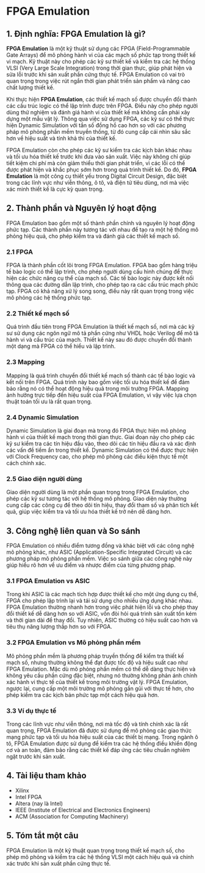 # FPGA Emulation

## 1. Định nghĩa: FPGA Emulation là gì?
**FPGA Emulation** là một kỹ thuật sử dụng các FPGA (Field-Programmable Gate Arrays) để mô phỏng hành vi của các mạch số phức tạp trong thiết kế vi mạch. Kỹ thuật này cho phép các kỹ sư thiết kế và kiểm tra các hệ thống VLSI (Very Large Scale Integration) trong thời gian thực, giúp phát hiện và sửa lỗi trước khi sản xuất phần cứng thực tế. FPGA Emulation có vai trò quan trọng trong việc rút ngắn thời gian phát triển sản phẩm và nâng cao chất lượng thiết kế.

Khi thực hiện **FPGA Emulation**, các thiết kế mạch số được chuyển đổi thành các cấu trúc logic có thể lập trình được trên FPGA. Điều này cho phép người dùng thử nghiệm và đánh giá hành vi của thiết kế mà không cần phải xây dựng một mẫu vật lý. Thông qua việc sử dụng FPGA, các kỹ sư có thể thực hiện Dynamic Simulation với tần số đồng hồ cao hơn so với các phương pháp mô phỏng phần mềm truyền thống, từ đó cung cấp cái nhìn sâu sắc hơn về hiệu suất và tính khả thi của thiết kế.

FPGA Emulation còn cho phép các kỹ sư kiểm tra các kịch bản khác nhau và tối ưu hóa thiết kế trước khi đưa vào sản xuất. Việc này không chỉ giúp tiết kiệm chi phí mà còn giảm thiểu thời gian phát triển, vì các lỗi có thể được phát hiện và khắc phục sớm hơn trong quá trình thiết kế. Do đó, **FPGA Emulation** là một công cụ thiết yếu trong Digital Circuit Design, đặc biệt trong các lĩnh vực như viễn thông, ô tô, và điện tử tiêu dùng, nơi mà việc xác minh thiết kế là cực kỳ quan trọng.

## 2. Thành phần và Nguyên lý hoạt động
FPGA Emulation bao gồm một số thành phần chính và nguyên lý hoạt động phức tạp. Các thành phần này tương tác với nhau để tạo ra một hệ thống mô phỏng hiệu quả, cho phép kiểm tra và đánh giá các thiết kế mạch số.

### 2.1 FPGA
FPGA là thành phần cốt lõi trong FPGA Emulation. FPGA bao gồm hàng triệu tế bào logic có thể lập trình, cho phép người dùng cấu hình chúng để thực hiện các chức năng cụ thể của mạch số. Các tế bào logic này được kết nối thông qua các đường dẫn lập trình, cho phép tạo ra các cấu trúc mạch phức tạp. FPGA có khả năng xử lý song song, điều này rất quan trọng trong việc mô phỏng các hệ thống phức tạp.

### 2.2 Thiết kế mạch số
Quá trình đầu tiên trong FPGA Emulation là thiết kế mạch số, nơi mà các kỹ sư sử dụng các ngôn ngữ mô tả phần cứng như VHDL hoặc Verilog để mô tả hành vi và cấu trúc của mạch. Thiết kế này sau đó được chuyển đổi thành một dạng mà FPGA có thể hiểu và lập trình.

### 2.3 Mapping
Mapping là quá trình chuyển đổi thiết kế mạch số thành các tế bào logic và kết nối trên FPGA. Quá trình này bao gồm việc tối ưu hóa thiết kế để đảm bảo rằng nó có thể hoạt động hiệu quả trong môi trường FPGA. Mapping ảnh hưởng trực tiếp đến hiệu suất của FPGA Emulation, vì vậy việc lựa chọn thuật toán tối ưu là rất quan trọng.

### 2.4 Dynamic Simulation
Dynamic Simulation là giai đoạn mà trong đó FPGA thực hiện mô phỏng hành vi của thiết kế mạch trong thời gian thực. Giai đoạn này cho phép các kỹ sư kiểm tra các tín hiệu đầu vào, theo dõi các tín hiệu đầu ra và xác định các vấn đề tiềm ẩn trong thiết kế. Dynamic Simulation có thể được thực hiện với Clock Frequency cao, cho phép mô phỏng các điều kiện thực tế một cách chính xác.

### 2.5 Giao diện người dùng
Giao diện người dùng là một phần quan trọng trong FPGA Emulation, cho phép các kỹ sư tương tác với hệ thống mô phỏng. Giao diện này thường cung cấp các công cụ để theo dõi tín hiệu, thay đổi tham số và phân tích kết quả, giúp việc kiểm tra và tối ưu hóa thiết kế trở nên dễ dàng hơn.

## 3. Công nghệ liên quan và So sánh
FPGA Emulation có nhiều điểm tương đồng và khác biệt với các công nghệ mô phỏng khác, như ASIC (Application-Specific Integrated Circuit) và các phương pháp mô phỏng phần mềm. Việc so sánh giữa các công nghệ này giúp hiểu rõ hơn về ưu điểm và nhược điểm của từng phương pháp.

### 3.1 FPGA Emulation vs ASIC
Trong khi ASIC là các mạch tích hợp được thiết kế cho một ứng dụng cụ thể, FPGA cho phép lập trình lại và tái sử dụng cho nhiều ứng dụng khác nhau. FPGA Emulation thường nhanh hơn trong việc phát hiện lỗi và cho phép thay đổi thiết kế dễ dàng hơn so với ASIC, vốn đòi hỏi quá trình sản xuất tốn kém và thời gian dài để thay đổi. Tuy nhiên, ASIC thường có hiệu suất cao hơn và tiêu thụ năng lượng thấp hơn so với FPGA.

### 3.2 FPGA Emulation vs Mô phỏng phần mềm
Mô phỏng phần mềm là phương pháp truyền thống để kiểm tra thiết kế mạch số, nhưng thường không thể đạt được tốc độ và hiệu suất cao như FPGA Emulation. Mặc dù mô phỏng phần mềm có thể dễ dàng thực hiện và không yêu cầu phần cứng đặc biệt, nhưng nó thường không phản ánh chính xác hành vi thực tế của thiết kế trong môi trường vật lý. FPGA Emulation, ngược lại, cung cấp một môi trường mô phỏng gần gũi với thực tế hơn, cho phép kiểm tra các kịch bản phức tạp một cách hiệu quả hơn.

### 3.3 Ví dụ thực tế
Trong các lĩnh vực như viễn thông, nơi mà tốc độ và tính chính xác là rất quan trọng, FPGA Emulation đã được sử dụng để mô phỏng các giao thức mạng phức tạp và tối ưu hóa hiệu suất của các thiết bị mạng. Trong ngành ô tô, FPGA Emulation được sử dụng để kiểm tra các hệ thống điều khiển động cơ và an toàn, đảm bảo rằng các thiết kế đáp ứng các tiêu chuẩn nghiêm ngặt trước khi sản xuất.

## 4. Tài liệu tham khảo
- Xilinx
- Intel FPGA
- Altera (nay là Intel)
- IEEE (Institute of Electrical and Electronics Engineers)
- ACM (Association for Computing Machinery)

## 5. Tóm tắt một câu
FPGA Emulation là một kỹ thuật quan trọng trong thiết kế mạch số, cho phép mô phỏng và kiểm tra các hệ thống VLSI một cách hiệu quả và chính xác trước khi sản xuất phần cứng thực tế.